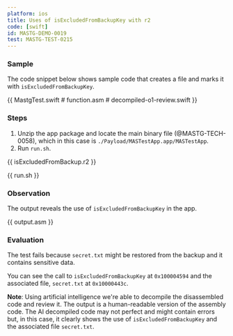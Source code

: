 ```yaml
---
platform: ios
title: Uses of isExcludedFromBackupKey with r2
code: [swift]
id: MASTG-DEMO-0019
test: MASTG-TEST-0215
---
```


### Sample

The code snippet below shows sample code that creates a file and marks it with `isExcludedFromBackupKey`.

{{ MastgTest.swift # function.asm # decompiled-o1-review.swift }}

### Steps

1. Unzip the app package and locate the main binary file (@MASTG-TECH-0058), which in this case is `./Payload/MASTestApp.app/MASTestApp`.
2. Run `run.sh`.

{{ isExcludedFromBackup.r2 }}

{{ run.sh }}

### Observation

The output reveals the use of `isExcludedFromBackupKey` in the app.

{{ output.asm }}

### Evaluation

The test fails because `secret.txt` might be restored from the backup and it contains sensitive data.

You can see the call to `isExcludedFromBackupKey` at `0x100004594` and the associated file, `secret.txt` at `0x10000443c`.

**Note**: Using artificial intelligence we're able to decompile the disassembled code and review it. The output is a human-readable version of the assembly code. The AI decompiled code may not perfect and might contain errors but, in this case, it clearly shows the use of `isExcludedFromBackupKey` and the associated file `secret.txt`.
